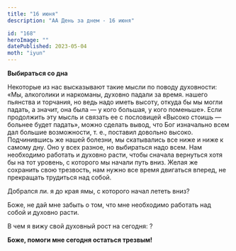```yaml
---
title: "16 июня"
description: "АА День за днем - 16 июня"

id: "168"
heroImage: ""
datePublished: 2023-05-04
moth: "iyun"
---
```


**Выбираться со дна**

Некоторые из нас высказывают такие мысли по поводу духовности: «Мы, алкоголики
и наркоманы, духовно падали за время. нашего пьянства и торчания, но ведь надо
иметь высоту, откуда бы мы могли падать, а значит, она была — у кого большая,
у кого поменьше». Если продолжить эту мысль и связать ее с пословицей «Высоко
стоишь — больнее будет падать», можно сделать вывод, что Бог изначально всем
дал большие возможности, т. е., поставил довольно высоко. Подчинившись же
нашей болезни, мы скатывались все ниже и ниже к самому дну. Оно у всех разное,
но выбираться надо всем. Нам необходимо работать и духовно расти, чтобы
сначала вернуться хотя бы на тот уровень, с которого мы начали путь вниз.
Желая же сохранить свою трезвость, нам нужно все время двигаться вперед, не
прекращать трудиться над собой.

Добрался ли. я до края ямы, с которого начал лететь вниз?

Боже, не дай мне забыть о том, что мне необходимо работать над собой и духовно
расти.

В чем я вижу свой духовный рост на сегодня: ?

**Боже, помоги мне сегодня остаться трезвым!**

